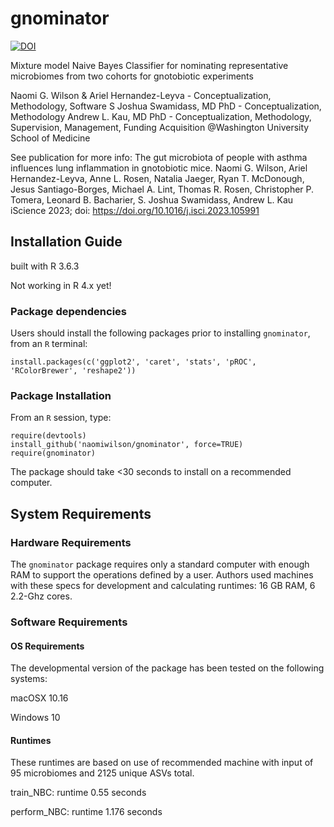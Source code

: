gnominator
==============================
[![DOI](https://zenodo.org/badge/366433171.svg)](https://zenodo.org/badge/latestdoi/366433171)

Mixture model Naive Bayes Classifier for nominating representative microbiomes from two cohorts for gnotobiotic experiments

Naomi G. Wilson & Ariel Hernandez-Leyva - Conceptualization, Methodology, Software
S Joshua Swamidass, MD PhD - Conceptualization, Methodology
Andrew L. Kau, MD PhD - Conceptualization, Methodology, Supervision, Management, Funding Acquisition
@Washington University School of Medicine

See publication for more info: 
The gut microbiota of people with asthma influences lung inflammation in gnotobiotic mice.
Naomi G. Wilson, Ariel Hernandez-Leyva, Anne L. Rosen, Natalia Jaeger, Ryan T. McDonough, Jesus Santiago-Borges, Michael A. Lint, Thomas R. Rosen, Christopher P. Tomera, Leonard B. Bacharier, S. Joshua Swamidass, Andrew L. Kau
iScience 2023; doi: https://doi.org/10.1016/j.isci.2023.105991

## Installation Guide

built with R 3.6.3

Not working in R 4.x yet!

### Package dependencies

Users should install the following packages prior to installing `gnominator`, from an `R` terminal:

```
install.packages(c('ggplot2', 'caret', 'stats', 'pROC', 'RColorBrewer', 'reshape2'))
```

### Package Installation

From an `R` session, type:

```
require(devtools)
install_github('naomiwilson/gnominator', force=TRUE)
require(gnominator)
```

The package should take <30 seconds to install on a recommended computer. 

## System Requirements

### Hardware Requirements

The `gnominator` package requires only a standard computer with enough RAM to support the operations defined by a user. Authors used machines with these specs for development and calculating runtimes: 16 GB RAM, 6 2.2-Ghz cores.

### Software Requirements

#### OS Requirements

The developmental version of the package has been tested on the following systems:

macOSX 10.16

Windows 10

#### Runtimes
These runtimes are based on use of recommended machine with input of 95 microbiomes and 2125 unique ASVs total.

train_NBC: runtime 0.55 seconds

perform_NBC: runtime 1.176 seconds

